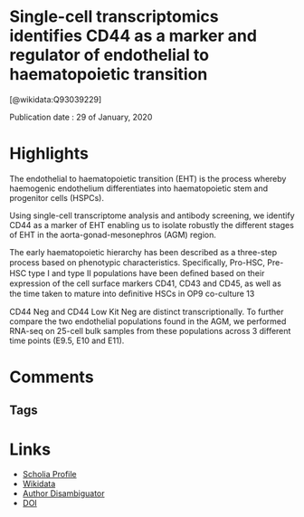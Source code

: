 
Single-cell transcriptomics identifies CD44 as a marker and regulator of endothelial to haematopoietic transition
=================================================================================================================
  
  [@wikidata:Q93039229]  
  
Publication date : 29 of January, 2020  

# Highlights

The endothelial to haematopoietic transition (EHT) is the process whereby haemogenic
endothelium differentiates into haematopoietic stem and progenitor cells (HSPCs).


Using single-cell transcriptome analysis and antibody
screening, we identify CD44 as a marker of EHT enabling us to isolate robustly the different
stages of EHT in the aorta-gonad-mesonephros (AGM) region.

The early haematopoietic hierarchy has been described
as a three-step process based on phenotypic characteristics.
Speciﬁcally, Pro-HSC, Pre-HSC type I and type II populations
have been deﬁned based on their expression of the cell surface
markers CD41, CD43 and CD45, as well as the time taken
to mature into deﬁnitive HSCs in OP9 co-culture 13

CD44 Neg and CD44 Low Kit Neg are distinct transcriptionally. To
further compare the two endothelial populations found in the
AGM, we performed RNA-seq on 25-cell bulk samples from these
populations across 3 different time points (E9.5, E10 and E11).

# Comments

## Tags

# Links
  
 * [Scholia Profile](https://scholia.toolforge.org/work/Q93039229)  
 * [Wikidata](https://www.wikidata.org/wiki/Q93039229)  
 * [Author Disambiguator](https://author-disambiguator.toolforge.org/work_item_oauth.php?id=Q93039229&batch_id=&match=1&author_list_id=&doit=Get+author+links+for+work)  
 * [DOI](https://doi.org/10.1038/S41467-019-14171-5)  
